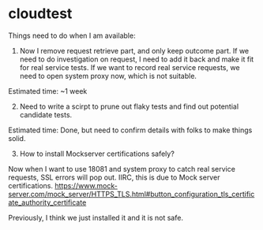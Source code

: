 # cloudtest
Things need to do when I am available:
1. Now I remove request retrieve part, and only keep outcome part. If we need to do investigation on request, I need to add it back and make it fit for real service tests. If we want to record real service requests, we need to open system proxy now, which is not suitable.

Estimated time: ~1 week

2. Need to write a scirpt to prune out flaky tests and find out potential candidate tests.

Estimated time: Done, but need to confirm details with folks to make things solid.

3. How to install Mockserver certifications safely?

Now when I want to use 18081 and system proxy to catch real service requests,  SSL errors will pop out. IIRC, this is due to Mock server certifications.
https://www.mock-server.com/mock_server/HTTPS_TLS.html#button_configuration_tls_certificate_authority_certificate

Previously, I think we just installed it and it is not safe.
